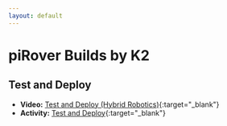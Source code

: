 ```yaml
---
layout: default
---
```


# piRover Builds by K2

## Test and Deploy

- **Video:** [Test and Deploy (Hybrid Robotics)](https://youtu.be/2ZtlRotO9VA){:target="_blank"}
- **Activity:** [Test and Deploy](TestAndDeploy.docx){:target="_blank"}


